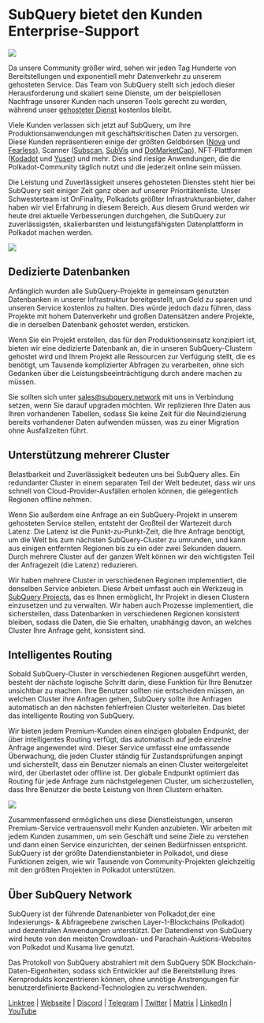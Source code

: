 # SubQuery bietet den Kunden Enterprise-Support

![](https://miro.medium.com/max/1400/1*z_StqAT5KeaxQLBCm-xpRQ.jpeg)

Da unsere Community größer wird, sehen wir jeden Tag Hunderte von Bereitstellungen und exponentiell mehr Datenverkehr zu unserem gehosteten Service. Das Team von SubQuery stellt sich jedoch dieser Herausforderung und skaliert seine Dienste, um der beispiellosen Nachfrage unserer Kunden nach unseren Tools gerecht zu werden, während unser [gehosteter Dienst](https://projects.subquery.network/) kostenlos bleibt.

Viele Kunden verlassen sich jetzt auf SubQuery, um ihre Produktionsanwendungen mit geschäftskritischen Daten zu versorgen. Diese Kunden repräsentieren einige der größten Geldbörsen ([Nova](https://novawallet.io/) und [Fearless](https://fearlesswallet.io/)), Scanner ([Subscan](https://www.subscan.io/), [SubVis](https://www.subvis.io/) und [DotMarketCap](https://dotmarketcap.com/)), NFT-Plattformen ([Kodadot](https://kodadot.xyz/) und [Yuser](https://yuser.co/)) und mehr. Dies sind riesige Anwendungen, die die Polkadot-Community täglich nutzt und die jederzeit online sein müssen.

Die Leistung und Zuverlässigkeit unseres gehosteten Dienstes steht hier bei SubQuery seit einiger Zeit ganz oben auf unserer Prioritätenliste.  Unser Schwesterteam ist OnFinality, Polkadots größter Infrastrukturanbieter, daher haben wir viel Erfahrung in diesem Bereich. Aus diesem Grund werden wir heute drei aktuelle Verbesserungen durchgehen, die SubQuery zur zuverlässigsten, skalierbarsten und leistungsfähigsten Datenplattform in Polkadot machen werden.

![](https://miro.medium.com/max/1200/1*QckhJzjQqw9czpBMRhXgXQ.gif)

## Dedizierte Datenbanken

Anfänglich wurden alle SubQuery-Projekte in gemeinsam genutzten Datenbanken in unserer Infrastruktur bereitgestellt, um Geld zu sparen und unseren Service kostenlos zu halten. Dies würde jedoch dazu führen, dass Projekte mit hohem Datenverkehr und großen Datensätzen andere Projekte, die in derselben Datenbank gehostet werden, ersticken.

Wenn Sie ein Projekt erstellen, das für den Produktionseinsatz konzipiert ist, bieten wir eine dedizierte Datenbank an, die in unseren SubQuery-Clustern gehostet wird und Ihrem Projekt alle Ressourcen zur Verfügung stellt, die es benötigt, um Tausende komplizierter Abfragen zu verarbeiten, ohne sich Gedanken über die Leistungsbeeinträchtigung durch andere machen zu müssen.

Sie sollten sich unter sales@subquery.network mit uns in Verbindung setzen, wenn Sie darauf upgraden möchten. Wir replizieren Ihre Daten aus Ihren vorhandenen Tabellen, sodass Sie keine Zeit für die Neuindizierung bereits vorhandener Daten aufwenden müssen, was zu einer Migration ohne Ausfallzeiten führt.

## Unterstützung mehrerer Cluster

Belastbarkeit und Zuverlässigkeit bedeuten uns bei SubQuery alles. Ein redundanter Cluster in einem separaten Teil der Welt bedeutet, dass wir uns schnell von Cloud-Provider-Ausfällen erholen können, die gelegentlich Regionen offline nehmen.

Wenn Sie außerdem eine Anfrage an ein SubQuery-Projekt in unserem gehosteten Service stellen, entsteht der Großteil der Wartezeit durch Latenz. Die Latenz ist die Punkt-zu-Punkt-Zeit, die Ihre Anfrage benötigt, um die Welt bis zum nächsten SubQuery-Cluster zu umrunden, und kann aus einigen entfernten Regionen bis zu ein oder zwei Sekunden dauern. Durch mehrere Cluster auf der ganzen Welt können wir den wichtigsten Teil der Anfragezeit (die Latenz) reduzieren.

Wir haben mehrere Cluster in verschiedenen Regionen implementiert, die denselben Service anbieten. Diese Arbeit umfasst auch ein Werkzeug in [SubQuery Projects](https://project.subquery.network/), das es Ihnen ermöglicht, Ihr Projekt in diesen Clustern einzusetzen und zu verwalten. Wir haben auch Prozesse implementiert, die sicherstellen, dass Datenbanken in verschiedenen Regionen konsistent bleiben, sodass die Daten, die Sie erhalten, unabhängig davon, an welches Cluster Ihre Anfrage geht, konsistent sind.

## Intelligentes Routing

Sobald SubQuery-Cluster in verschiedenen Regionen ausgeführt werden, besteht der nächste logische Schritt darin, diese Funktion für Ihre Benutzer unsichtbar zu machen. Ihre Benutzer sollten nie entscheiden müssen, an welchen Cluster ihre Anfragen gehen, SubQuery sollte ihre Anfragen automatisch an den nächsten fehlerfreien Cluster weiterleiten. Das bietet das intelligente Routing von SubQuery.

Wir bieten jedem Premium-Kunden einen einzigen globalen Endpunkt, der über intelligentes Routing verfügt, das automatisch auf jede einzelne Anfrage angewendet wird. Dieser Service umfasst eine umfassende Überwachung, die jeden Cluster ständig für Zustandsprüfungen anpingt und sicherstellt, dass ein Benutzer niemals an einen Cluster weitergeleitet wird, der überlastet oder offline ist. Der globale Endpunkt optimiert das Routing für jede Anfrage zum nächstgelegenen Cluster, um sicherzustellen, dass Ihre Benutzer die beste Leistung von Ihren Clustern erhalten.

![](https://miro.medium.com/max/1000/0*DNXDiABzli0et1MU)

Zusammenfassend ermöglichen uns diese Dienstleistungen, unseren Premium-Service vertrauensvoll mehr Kunden anzubieten. Wir arbeiten mit jedem Kunden zusammen, um sein Geschäft und seine Ziele zu verstehen und dann einen Service einzurichten, der seinen Bedürfnissen entspricht. SubQuery ist der größte Datendienstanbieter in Polkadot, und diese Funktionen zeigen, wie wir Tausende von Community-Projekten gleichzeitig mit den größten Projekten in Polkadot unterstützen.

## Über SubQuery Network

SubQuery ist der führende Datenanbieter von Polkadot,der eine Indexierungs- & Abfrageebene zwischen Layer-1-Blockchains (Polkadot) und dezentralen Anwendungen unterstützt. Der Datendienst von SubQuery wird heute von den meisten Crowdloan- und Parachain-Auktions-Websites von Polkadot und Kusama live genutzt.

Das Protokoll von SubQuery abstrahiert mit dem SubQuery SDK Blockchain-Daten-Eigenheiten, sodass sich Entwickler auf die Bereitstellung ihres Kernprodukts konzentrieren können, ohne unnötige Anstrengungen für benutzerdefinierte Backend-Technologien zu verschwenden.

[Linktree](https://linktr.ee/subquerynetwork) | [Webseite](https://subquery.network/) | [Discord](https://discord.com/invite/78zg8aBSMG) | [Telegram](https://t.me/subquerynetwork) | [Twitter](https://twitter.com/subquerynetwork) | [Matrix](https://matrix.to/#/#subquery:matrix.org) | [LinkedIn](https://www.linkedin.com/company/subquery) | [YouTube](https://www.youtube.com/channel/UCi1a6NUUjegcLHDFLr7CqLw)
